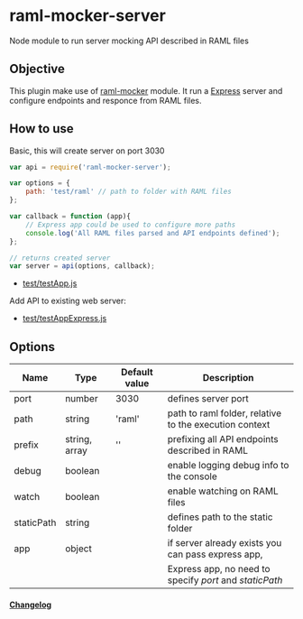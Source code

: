 # raml-mocker-server
Node module to run server mocking API described in RAML files



Objective
---
This plugin make use of [raml-mocker](https://github.com/RePoChO/raml-mocker) module. It run a [Express](http://expressjs.com/) server and configure endpoints and responce from RAML files.

How to use
---

Basic, this will create server on port 3030

```javascript
var api = require('raml-mocker-server');

var options = {
    path: 'test/raml' // path to folder with RAML files
};

var callback = function (app){
	// Express app could be used to configure more paths
    console.log('All RAML files parsed and API endpoints defined');
};

// returns created server
var server = api(options, callback);
```

* [test/testApp.js](test/testApp.js)

Add API to existing web server:

* [test/testAppExpress.js](test/testAppExpress.js)



Options
---

| Name        | Type          | Default value | Description                                                  |
| ----------- | ------------- | ------------- | -------------------------------------------------------------|
| port        | number        | 3030          | defines server port                                          |
| path        | string        | 'raml'        | path to raml folder, relative to the execution context       |
| prefix      | string, array | ''            | prefixing all API endpoints described in RAML                |
| debug       | boolean       |               | enable logging debug info to the console                     |
| watch       | boolean       |               | enable watching on RAML files                                |
| staticPath  | string        |               | defines path to the static folder                            |
| app         | object        |               | if server already exists you can pass express app,           |
|             |               |               | Express app, no need to specify *port* and *staticPath*      |



#### [Changelog](CHANGELOG.md)

